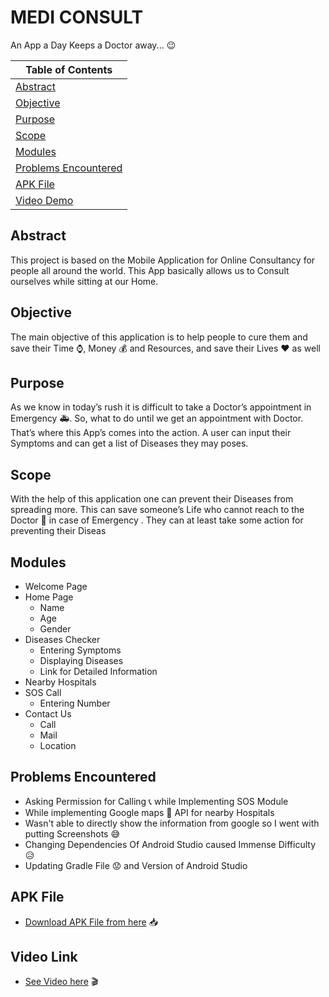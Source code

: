 # MEDI CONSULT
An App a Day Keeps a Doctor away... :wink:


| Table of Contents |
|--|
|[Abstract](https://github.com/HAC-2020/rudrabarad/blob/master/README.md#abstract) | 
|[Objective](https://github.com/HAC-2020/rudrabarad/blob/master/README.md#objective)|
|[Purpose](https://github.com/HAC-2020/rudrabarad/blob/master/README.md#purpose)|
|[Scope](https://github.com/HAC-2020/rudrabarad/blob/master/README.md#scope)|
|[Modules](https://github.com/HAC-2020/rudrabarad/blob/master/README.md#modules)|
|[Problems Encountered](https://github.com/HAC-2020/rudrabarad/blob/master/README.md#problems-encountered)|
|[APK File](https://github.com/HAC-2020/rudrabarad/blob/master/README.md#apk-file)|
|[Video Demo](https://github.com/HAC-2020/rudrabarad/blob/master/README.md#video-link)|



## Abstract
This project is based on the Mobile Application for Online Consultancy for people all around the world. This App basically allows us to Consult ourselves while sitting at our Home.

## Objective
The main objective of this application is to help people to cure them and save their Time :watch:, Money :moneybag: and Resources, and save their Lives :heart: as well

## Purpose
As we know in today’s rush it is difficult to take a Doctor’s appointment in Emergency :ambulance:. So, what to do until we get an appointment with Doctor. That’s where this App’s comes into the action. A user can input their Symptoms and can get a list of Diseases they may poses.

## Scope
With the help of this application one can prevent their Diseases from spreading more. This can save someone’s Life who cannot reach to the Doctor :hospital: in case of Emergency . They can at least take some action for preventing their Diseas

## Modules

 - Welcome Page
 - Home Page
	 - Name
	 - Age
	 - Gender
 - Diseases Checker
	 - Entering Symptoms
	 - Displaying Diseases
	 - Link for Detailed Information
 - Nearby Hospitals
 - SOS Call
	 - Entering Number
 - Contact Us
	 - Call
	 - Mail
	 - Location

## Problems Encountered
- Asking Permission for Calling :telephone_receiver: while Implementing SOS Module
- While implementing Google maps :pushpin: API for nearby Hospitals
- Wasn't able to directly show the information from google so I went with putting Screenshots :sweat_smile:
- Changing Dependencies Of Android Studio caused Immense Difficulty :disappointed_relieved:
- Updating Gradle File :worried: and Version of Android Studio

## APK File
- [Download APK File from here](https://github.com/HAC-2020/rudrabarad/blob/master/Medi%20Consult.apk) 📥

## Video Link
- [See Video here](https://drive.google.com/file/d/1U6QOl09OFFLLr__uMesfDzbakjvDGtNC/view?usp=sharing) :clapper:


